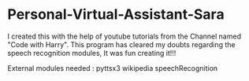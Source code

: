 # Personal-Virtual-Assistant-Sara
I created this with the help of youtube tutorials from the Channel named "Code with Harry". This program has cleared my doubts regarding the speech recognition modules, It was fun creating it!!! 

External modules needed  : 
                          pyttsx3
                          wikipedia
                          speechRecognition
 
 
